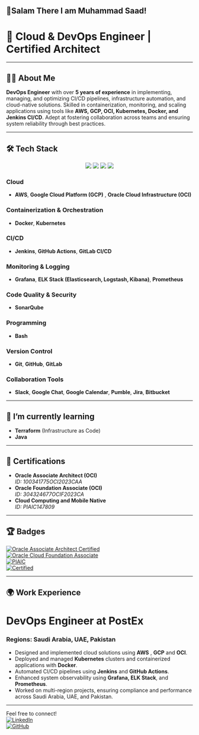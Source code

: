 ## 🌟Salam There I am Muhammad Saad!

# 🚀 Cloud & DevOps Engineer | Certified Architect 

---

## 👨‍💻 About Me  
**DevOps Engineer** with over **5 years of experience** in implementing, managing, and optimizing CI/CD pipelines, infrastructure automation, and cloud-native solutions. Skilled in containerization, monitoring, and scaling applications using tools like **AWS, GCP, OCI, Kubernetes, Docker, and Jenkins CI/CD**. Adept at fostering collaboration across teams and ensuring system reliability through best practices.  

---

## 🛠 Tech Stack  

<p align="center">
  <a href="https://aws.amazon.com" target="_blank"><img src="https://img.shields.io/badge/Amazon%20AWS-orange?style=for-the-badge&logo=amazonaws&logoColor=white"></a>
  <a href="https://kubernetes.io" target="_blank"><img src="https://img.shields.io/badge/Kubernetes-lightblue?style=for-the-badge&logo=kubernetes&logoColor=white"></a>
  <a href="https://www.docker.com" target="_blank"><img src="https://img.shields.io/badge/Docker-2496ED?style=for-the-badge&logo=docker&logoColor=white"></a>
  <a href="https://www.jenkins.io" target="_blank"><img src="https://img.shields.io/badge/Jenkins-gray?style=for-the-badge&logo=jenkins&logoColor=white"></a>
</p> 

### Cloud  
- **AWS**, **Google Cloud Platform (GCP)** , **Oracle Cloud Infrastructure (OCI)** 

### Containerization & Orchestration  
- **Docker**, **Kubernetes**  

### CI/CD  
- **Jenkins**, **GitHub Actions**, **GitLab CI/CD**  

### Monitoring & Logging  
- **Grafana**, **ELK Stack (Elasticsearch, Logstash, Kibana)**, **Prometheus**  

### Code Quality & Security  
- **SonarQube**

### Programming   
- **Bash**

### Version Control  
- **Git**, **GitHub**, **GitLab**  

### Collaboration Tools  
- **Slack**, **Google Chat**, **Google Calendar**, **Pumble**, **Jira**, **Bitbucket** 
---

## 🌱 I’m currently learning  
- **Terraform** (Infrastructure as Code)  
- **Java**  

---

## 🏅 Certifications  

- **Oracle Associate Architect (OCI)**  
  *ID: 100341775OCI2023CAA*  
- **Oracle Foundation Associate (OCI)**  
  *ID: 304324677OCIF2023CA*  
- **Cloud Computing and Mobile Native**  
  *ID: PIAIC147809*  

---

## 🏆 Badges  

[![Oracle Associate Architect Certified](https://img.shields.io/badge/Oracle%20Associate%20Architect-Certified-red?style=for-the-badge&logo=oracle&logoColor=white)](https://www.oracle.com)  
[![Oracle Cloud Foundation Associate](https://img.shields.io/badge/Oracle%20Cloud%20Foundation-Associate-red?style=for-the-badge&logo=oracle&logoColor=white)](https://www.oracle.com)  
[![PIAIC](https://img.shields.io/badge/PIAIC-Program-green?style=for-the-badge&logo=government&logoColor=white)](https://piaic.org)  
[![Certified](https://img.shields.io/badge/Certified-blue?style=for-the-badge&logo=government&logoColor=white)](https://piaic.org)

---

## 🌍 Work Experience  

# **DevOps Engineer** at **PostEx**  
### Regions: **Saudi Arabia**, **UAE**, **Pakistan**  

- Designed and implemented cloud solutions using **AWS** , **GCP** and **OCI**.  
- Deployed and managed **Kubernetes** clusters and containerized applications with **Docker**.  
- Automated CI/CD pipelines using **Jenkins** and **GitHub Actions**.  
- Enhanced system observability using **Grafana, ELK Stack**, and **Prometheus**.  
- Worked on multi-region projects, ensuring compliance and performance across Saudi Arabia, UAE, and Pakistan.  

---

Feel free to connect!  
[![LinkedIn](https://img.shields.io/badge/LinkedIn-0A66C2?style=for-the-badge&logo=linkedin&logoColor=white)](https://www.linkedin.com/in/msaadamin1/)  
[![GitHub](https://img.shields.io/badge/GitHub-181717?style=for-the-badge&logo=github&logoColor=white)](https://github.com/SaadInTech/)
